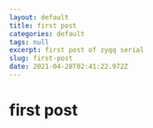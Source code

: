 ```yaml
---
layout: default
title: first post
categories: default
tags: null
excerpt: first post of zyqq serial
slug: first-post
date: 2021-04-28T02:41:22.972Z
---
```


# first post

